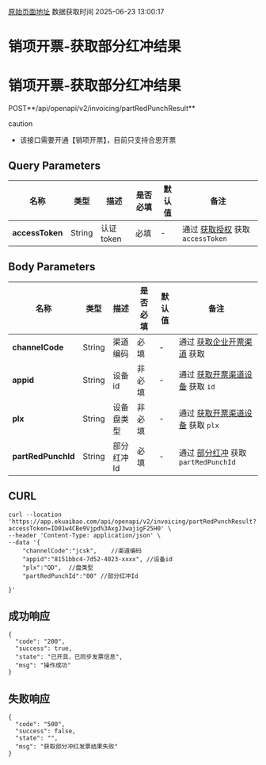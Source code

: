 [原始页面地址](https://docs.ekuaibao.com/docs/open-api/invoice/ouput-invocing-partRedPunchResult)
数据获取时间 2025-06-23 13:00:17

# 销项开票-获取部分红冲结果

# 销项开票-获取部分红冲结果

POST**/api/openapi/v2/invoicing/partRedPunchResult**

caution

  * 该接口需要开通【销项开票】，目前只支持合思开票



## Query Parameters​

名称| 类型| 描述| 是否必填| 默认值| 备注  
---|---|---|---|---|---  
**accessToken**|  String| 认证token| 必填| -| 通过 [获取授权](/docs/open-api/getting-started/auth) 获取 `accessToken`  
  
## Body Parameters​

名称| 类型| 描述| 是否必填| 默认值| 备注  
---|---|---|---|---|---  
**channelCode**|  String| 渠道编码| 必填| -| 通过 [获取企业开票渠道](/docs/open-api/datalink-extend/ouput-invocing-getChannel) 获取  
**appid**|  String| 设备id| 非必填| -| 通过 [获取开票渠道设备](/docs/open-api/datalink-extend/ouput-invocing-getDevice) 获取 `id`  
**plx**|  String| 设备盘类型| 非必填| -| 通过 [获取开票渠道设备](/docs/open-api/datalink-extend/ouput-invocing-getDevice) 获取 `plx`  
**partRedPunchId**|  String| 部分红冲Id| 必填| -| 通过 [部分红冲](/docs/open-api/datalink-extend/ouput-invocing-partRedPunch) 获取 `partRedPunchId`  
  
## CURL​
    
    
    curl --location 'https://app.ekuaibao.com/api/openapi/v2/invoicing/partRedPunchResult?accessToken=ID01w4CBe9Vjpd%3AxgJ3wajigF25H0' \  
    --header 'Content-Type: application/json' \  
    --data '{  
        "channelCode":"jcsk",    //渠道编码  
        "appid":"8151bbc4-7d52-4023-xxxx", //设备id   
        "plx":"QD",  //盘类型  
        "partRedPunchId":"00" //部分红冲Id  
        
    }'  
    

## 成功响应​
    
    
    {  
      "code": "200",  
      "success": true,  
      "state": "已开具，已同步发票信息",  
      "msg": "操作成功"  
    }  
      
    

## 失败响应​
    
    
    {  
      "code": "500",  
      "success": false,  
      "state": "",  
      "msg": "获取部分冲红发票结果失败"  
    }  
    
